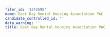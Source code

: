 ```yaml
---
filer_id: '1342695'
name: East Bay Rental Housing Association PAC
candidate_controlled_id: ''
data_warning: ''
title: East Bay Rental Housing Association PAC
---
```

